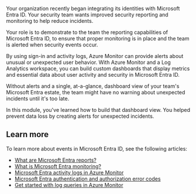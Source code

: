 Your organization recently began integrating its identities with Microsoft Entra ID. Your security team wants improved security reporting and monitoring to help reduce incidents. 

Your role is to demonstrate to the team the reporting capabilities of Microsoft Entra ID, to ensure that proper monitoring is in place and the team is alerted when security events occur.

By using sign-in and activity logs, Azure Monitor can provide alerts about unusual or unexpected user behavior. With Azure Monitor and a Log Analytics workspace, you can build custom dashboards that display metrics and essential data about user activity and security in Microsoft Entra ID.

Without alerts and a single, at-a-glance, dashboard view of your team's Microsoft Entra estate, the team might have no warning about unexpected incidents until it's too late.

In this module, you've learned how to build that dashboard view. You helped prevent data loss by creating alerts for unexpected incidents.

## Learn more

To learn more about events in Microsoft Entra ID, see the following articles:

- [What are Microsoft Entra reports?](/azure/active-directory/reports-monitoring/overview-reports)
- [What is Microsoft Entra monitoring?](/azure/active-directory/reports-monitoring/overview-monitoring)
- [Microsoft Entra activity logs in Azure Monitor](/azure/active-directory/reports-monitoring/concept-activity-logs-azure-monitor)
- [Microsoft Entra authentication and authorization error codes](/azure/active-directory/develop/reference-aadsts-error-codes)
- [Get started with log queries in Azure Monitor](/azure/azure-monitor/log-query/get-started-queries)
